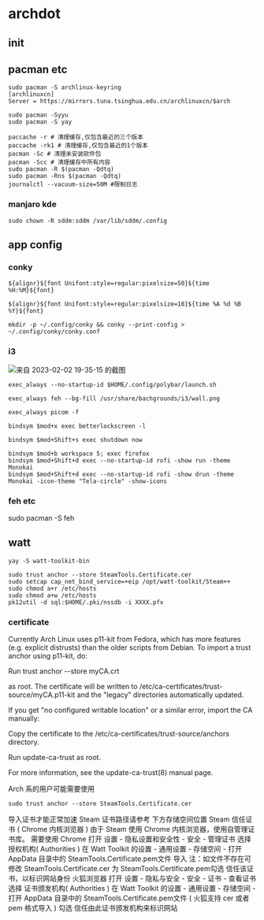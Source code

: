 # archdot



## init
## pacman etc


```shell
sudo pacman -S archlinux-keyring
[archlinuxcn]
Server = https://mirrors.tuna.tsinghua.edu.cn/archlinuxcn/$arch
```

```shell
sudo pacman -Syyu
sudo pacman -S yay
```
```shell
paccache -r # 清理缓存,仅包含最近的三个版本
paccache -rk1 # 清理缓存,仅包含最近的1个版本
pacman -Sc # 清理未安装软件包
pacman -Scc # 清理缓存中所有内容
sudo pacman -R $(pacman -Qdtq)
sudo pacman -Rns $(pacman -Qdtq)
journalctl --vacuum-size=50M #限制日志
```
### manjaro kde

```
sudo chown -R sddm:sddm /var/lib/sddm/.config
```

## app config

### conky
```shell
${alignr}${font Unifont:style=regular:pixelsize=50}${time %H:%M}${font}

${alignr}${font Unifont:style=regular:pixelsize=18}${time %A %d %B %Y}${font}

mkdir -p ~/.config/conky && conky --print-config > ~/.config/conky/conky.conf
```
### i3
![来自 2023-02-02 19-35-15 的截图](https://user-images.githubusercontent.com/108179798/216314424-de609e26-df66-4794-9a09-f65f2ed9fa9a.png)
```shell
exec_always --no-startup-id $HOME/.config/polybar/launch.sh

exec_always feh --bg-fill /usr/share/bachgrounds/i3/wall.png

exec_always picom -f

bindsym $mod+x exec betterlockscreen -l

bindsym $mod+Shift+s exec shutdown now

bindsym $mod+b workspace 5; exec firefox
bindsym $mod+Shift+d exec --no-startup-id rofi -show run -theme Monokai
bindsym $mod+Shift+d exec --no-startup-id rofi -show drun -theme Monokai -icon-theme "Tela-circle" -show-icons
```
### feh etc
sudo pacman -S feh


## watt
```shyell
yay -S watt-toolkit-bin
```


```shell
sudo trust anchor --store SteamTools.Certificate.cer
sudo setcap cap_net_bind_service=+eip /opt/watt-toolkit/Steam++
sudo chmod a+r /etc/hosts
sudo chmod a+w /etc/hosts
pk12util -d sql:$HOME/.pki/nssdb -i XXXX.pfx
```
### certificate
Currently Arch Linux uses p11-kit from Fedora, which has more features (e.g. explicit distrusts) than the older scripts from Debian. To import a trust anchor using p11-kit, do:

Run trust anchor --store myCA.crt 

as root.
The certificate will be written to /etc/ca-certificates/trust-source/myCA.p11-kit and the "legacy" directories automatically updated.

If you get "no configured writable location" or a similar error, import the CA manually:

Copy the certificate to the /etc/ca-certificates/trust-source/anchors directory.

Run update-ca-trust as root.

For more information, see the update-ca-trust(8) manual page.

Arch 系的用户可能需要使用
```shell
sudo trust anchor --store SteamTools.Certificate.cer 
```
导入证书才能正常加速 Steam
证书路径请参考 下方存储空间位置
Steam 信任证书 ( Chrome 内核浏览器 )
由于 Steam 使用 Chrome 内核浏览器，使用自管理证书库。
需要使用 Chrome 打开 设置 - 隐私设置和安全性 - 安全 - 管理证书
选择 授权机构( Authorities )
在 Watt Toolkit 的设置 - 通用设置 - 存储空间 - 打开 AppData 目录中的
SteamTools.Certificate.pem文件 导入
注：如文件不存在可修改 SteamTools.Certificate.cer 为 SteamTools.Certificate.pem勾选 信任该证书，以标识网站身份
火狐浏览器
打开 设置 - 隐私与安全 - 安全 - 证书 - 查看证书
选择 证书颁发机构( Authorities )
在 Watt Toolkit 的设置 - 通用设置 - 存储空间 - 打开 AppData 目录中的
SteamTools.Certificate.pem文件 ( 火狐支持 cer 或者 pem 格式导入 )
勾选 信任由此证书颁发机构来标识网站
